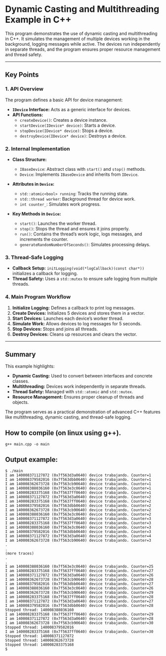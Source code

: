 # Dynamic Casting and Multithreading Example in C++

This program demonstrates the use of dynamic casting and multithreading in C++. It simulates the management of multiple devices working in the background, logging messages while active. The devices run independently in separate threads, and the program ensures proper resource management and thread safety.

---

## **Key Points**

### **1. API Overview**
The program defines a basic API for device management:
- **`IDevice` Interface:** Acts as a generic interface for devices.
- **API Functions:**
  - `createDevice()`: Creates a device instance.
  - `startDevice(IDevice* device)`: Starts a device.
  - `stopDevice(IDevice* device)`: Stops a device.
  - `destroyDevice(IDevice* device)`: Destroys a device.

### **2. Internal Implementation**
- **Class Structure:**
  - `IBaseDevice`: Abstract class with `start()` and `stop()` methods.
  - `Device`: Implements `IBaseDevice` and inherits from `IDevice`.
- **Attributes in `Device`:**
  - `std::atomic<bool> running`: Tracks the running state.
  - `std::thread worker`: Background thread for device work.
  - `int counter_`: Simulates work progress.

- **Key Methods in `Device`:**
  - `start()`: Launches the worker thread.
  - `stop()`: Stops the thread and ensures it joins properly.
  - `run()`: Contains the thread’s work logic, logs messages, and increments the counter.
  - `generateRandomNumberOfSeconds()`: Simulates processing delays.

### **3. Thread-Safe Logging**
- **Callback Setup:** `initLogging(void(*logCallback)(const char*))` initializes a callback for logging.
- **Thread Safety:** Uses a `std::mutex` to ensure safe logging from multiple threads.

### **4. Main Program Workflow**
1. **Initialize Logging:** Defines a callback to print log messages.
2. **Create Devices:** Initializes 5 devices and stores them in a vector.
3. **Start Devices:** Launches each device’s worker thread.
4. **Simulate Work:** Allows devices to log messages for 5 seconds.
5. **Stop Devices:** Stops and joins all threads.
6. **Destroy Devices:** Cleans up resources and clears the vector.

---

## **Summary**
This example highlights:
- **Dynamic Casting:** Used to convert between interfaces and concrete classes.
- **Multithreading:** Devices work independently in separate threads.
- **Thread Safety:** Managed with `std::atomic` and `std::mutex`.
- **Resource Management:** Ensures proper cleanup of threads and objects.

The program serves as a practical demonstration of advanced C++ features like multithreading, dynamic casting, and thread-safe logging.

## How to compile (on linux using g++).

```
g++ main.cpp -o main
```
## Output example:

```
$ ./main
I am 140008371127872 (0x7f563d3a0640) device trabajando. Counter=1
I am 140008379582016 (0x7f563dbb0640) device trabajando. Counter=1
I am 140008362673728 (0x7f563cb90640) device trabajando. Counter=1
I am 140008388036160 (0x7f563e3c0640) device trabajando. Counter=1
I am 140008283375168 (0x7f5637ff0640) device trabajando. Counter=1
I am 140008371127872 (0x7f563d3a0640) device trabajando. Counter=2
I am 140008283375168 (0x7f5637ff0640) device trabajando. Counter=2
I am 140008379582016 (0x7f563dbb0640) device trabajando. Counter=2
I am 140008362673728 (0x7f563cb90640) device trabajando. Counter=2
I am 140008388036160 (0x7f563e3c0640) device trabajando. Counter=2
I am 140008371127872 (0x7f563d3a0640) device trabajando. Counter=3
I am 140008283375168 (0x7f5637ff0640) device trabajando. Counter=3
I am 140008388036160 (0x7f563e3c0640) device trabajando. Counter=3
I am 140008379582016 (0x7f563dbb0640) device trabajando. Counter=3
I am 140008371127872 (0x7f563d3a0640) device trabajando. Counter=4
I am 140008362673728 (0x7f563cb90640) device trabajando. Counter=3
.
.
(more traces)
.
.
I am 140008388036160 (0x7f563e3c0640) device trabajando. Counter=25
I am 140008283375168 (0x7f5637ff0640) device trabajando. Counter=27
I am 140008371127872 (0x7f563d3a0640) device trabajando. Counter=26
I am 140008362673728 (0x7f563cb90640) device trabajando. Counter=28
I am 140008379582016 (0x7f563dbb0640) device trabajando. Counter=27
I am 140008388036160 (0x7f563e3c0640) device trabajando. Counter=26
I am 140008362673728 (0x7f563cb90640) device trabajando. Counter=29
I am 140008283375168 (0x7f5637ff0640) device trabajando. Counter=28
I am 140008371127872 (0x7f563d3a0640) device trabajando. Counter=27
I am 140008379582016 (0x7f563dbb0640) device trabajando. Counter=28
Stopped thread: 140008388036160
I am 140008283375168 (0x7f5637ff0640) device trabajando. Counter=29
I am 140008371127872 (0x7f563d3a0640) device trabajando. Counter=28
I am 140008362673728 (0x7f563cb90640) device trabajando. Counter=30
Stopped thread: 140008379582016
I am 140008283375168 (0x7f5637ff0640) device trabajando. Counter=30
Stopped thread: 140008371127872
Stopped thread: 140008362673728
Stopped thread: 140008283375168
$

```